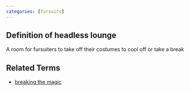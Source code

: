 ```yaml
---
categories: [fursuits]
---
```


## Definition of headless lounge

A room for fursuiters to take off their costumes to cool off or take a break

## Related Terms

- [breaking the magic](./breaking%20the%20magic)
